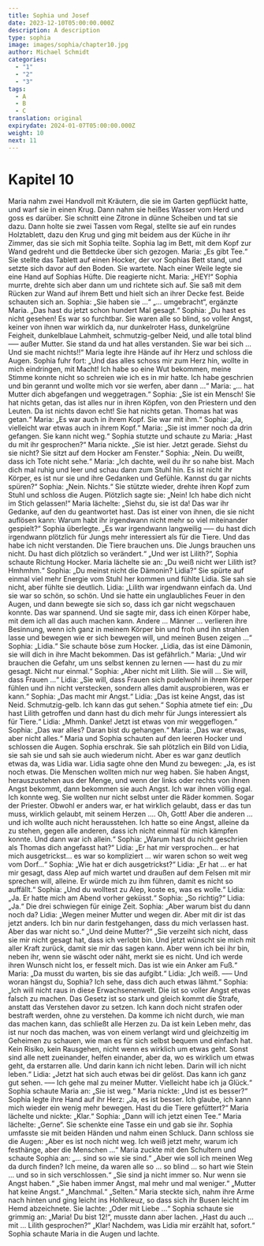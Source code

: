 ```yaml
---
title: Sophia und Josef
date: 2023-12-10T05:00:00.000Z
description: A description
type: sophia
image: images/sophia/chapter10.jpg
author: Michael Schmidt
categories:
  - "1"
  - "2"
  - "3"
tags:
  - A
  - B
  - C
translation: original
expirydate: 2024-01-07T05:00:00.000Z
weight: 10
next: 11
---
```


# Kapitel 10

Maria nahm zwei Handvoll mit Kräutern, die sie im Garten gepflückt hatte, und warf sie in einen Krug.
Dann nahm sie heißes Wasser vom Herd und goss es darüber.
Sie schnitt eine Zitrone in dünne Scheiben und tat sie dazu.
Dann holte sie zwei Tassen vom Regal, stellte sie auf ein rundes Holztablett, dazu den Krug und ging mit beidem aus der Küche in ihr Zimmer, das sie sich mit Sophia teilte.
Sophia lag im Bett, mit dem Kopf zur Wand gedreht und die Bettdecke über sich gezogen.
Maria: „Es gibt Tee.“
Sie stellte das Tablett auf einen Hocker, der vor Sophias Bett stand, und setzte sich davor auf den Boden.
Sie wartete.
Nach einer Weile legte sie eine Hand auf Sophias Hüfte.
Die reagierte nicht.
Maria: „HEY!“
Sophia murrte, drehte sich aber dann um und richtete sich auf.
Sie saß mit dem Rücken zur Wand auf ihrem Bett und hielt sich an ihrer Decke fest.
Beide schauten sich an.
Sophia: „Sie haben sie …“
„… umgebracht“, ergänzte Maria.
„Das hast du jetzt schon hundert Mal gesagt.“
Sophia: „Du hast es nicht gesehen! Es war so furchtbar.
Sie waren alle so blind, so voller Angst, keiner von ihnen war wirklich da, nur dunkelroter Hass, dunkelgrüne Feigheit, dunkelblaue Lahmheit, schmutzig-gelber Neid, und alle total blind ––– außer Mutter.
Sie stand da und hat alles verstanden.
Sie war bei sich … Und sie macht nichts!!“
Maria legte ihre Hände auf ihr Herz und schloss die Augen.
Sophia fuhr fort: „Und das alles schoss mir zum Herz hin, wollte in mich eindringen, mit Macht! Ich habe so eine Wut bekommen, meine Stimme konnte nicht so schreien wie ich es in mir hatte.
Ich habe geschrien und bin gerannt und wollte mich vor sie werfen, aber dann …“
Maria: „… hat Mutter dich abgefangen und weggetragen.“
Sophia: „Sie ist ein Mensch! Sie hat nichts getan, das ist alles nur in ihren Köpfen, von den Priestern und den Leuten.
Da ist nichts davon echt! Sie hat nichts getan.
Thomas hat was getan.“
Maria: „Es war auch in ihrem Kopf.
Sie war mit ihm.“
Sophia: „Ja, vielleicht war etwas auch in ihrem Kopf.“
Maria: „Sie ist immer noch da drin gefangen.
Sie kann nicht weg.“
Sophia stutzte und schaute zu Maria: „Hast du mit ihr gesprochen?“
Maria nickte.
„Sie ist hier.
Jetzt gerade.
Siehst du sie nicht? Sie sitzt auf dem Hocker am Fenster.“
Sophia: „Nein.
Du weißt, dass ich Tote nicht sehe.“
Maria: „Ich dachte, weil du ihr so nahe bist.
Mach dich mal ruhig und leer und schau dann zum Stuhl hin.
Es ist nicht ihr Körper, es ist nur sie und ihre Gedanken und Gefühle.
Kannst du gar nichts spüren?“
Sophia: „Nein.
Nichts.“
Sie stützte wieder, drehte ihren Kopf zum Stuhl und schloss die Augen.
Plötzlich sagte sie: „Nein! Ich habe dich nicht im Stich gelassen!“
Maria lächelte: „Siehst du, sie ist da! Das war ihr Gedanke, auf den du geantwortet hast.
Das ist einer von ihnen, die sie nicht auflösen kann: Warum habt ihr irgendwann nicht mehr so viel miteinander gespielt?“
Sophia überlegte.
„Es war irgendwann langweilig ––– du hast dich irgendwann plötzlich für Jungs mehr interessiert als für die Tiere.
Und das habe ich nicht verstanden.
Die Tiere brauchen uns.
Die Jungs brauchen uns nicht.
Du hast dich plötzlich so verändert.“
„Und wer ist Lilith?“, Sophia schaute Richtung Hocker.
Maria lächelte sie an: „Du weiß nicht wer Lilith ist? Hmhmhm.“
Sophia: „Du meinst nicht die Dämonin? Lidia?“
Sie spürte auf einmal viel mehr Energie vom Stuhl her kommen und fühlte Lidia.
Sie sah sie nicht, aber fühlte sie deutlich.
Lidia: „Lilith war irgendwann einfach da.
Und sie war so schön, so schön.
Und sie hatte ein unglaubliches Feuer in den Augen, und dann bewegte sie sich so, dass ich gar nicht wegschauen konnte.
Das war spannend.
Und sie sagte mir, dass ich einen Körper habe, mit dem ich all das auch machen kann.
Andere … Männer … verlieren ihre Besinnung, wenn ich ganz in meinem Körper bin und froh und ihn strahlen lasse und bewegen wie er sich bewegen will, und meinen Busen zeigen …“
Sophia: „Lidia.“
Sie schaute böse zum Hocker.
„Lidia, das ist eine Dämonin, sie will dich in ihre Macht bekommen.
Das ist gefährlich.“
Maria: „Und wir brauchen die Gefahr, um uns selbst kennen zu lernen ––– hast du zu mir gesagt.
Nicht nur einmal.“
Sophia: „Aber nicht mit Lilith.
Sie will … Sie will, dass Frauen …“
Lidia: „Sie will, dass Frauen sich pudelwohl in ihrem Körper fühlen und ihn nicht verstecken, sondern alles damit ausprobieren, was er kann.“
Sophia: „Das macht mir Angst.“
Lidia: „Das ist keine Angst, das ist Neid.
Schmutzig-gelb.
Ich kann das gut sehen.“
Sophia atmete tief ein: „Du hast Lilith getroffen und dann hast du dich mehr für Jungs interessiert als für Tiere.“
Lidia: „Mhmh.
Danke! Jetzt ist etwas von mir weggeflogen.“
Sophia: „Das war alles? Daran bist du gehangen.“
Maria: „Das war etwas, aber nicht alles.“
Maria und Sophia schauten auf den leeren Hocker und schlossen die Augen.
Sophia erschrak.
Sie sah plötzlich ein Bild von Lidia, sie sah sie und sah sie auch wiederum nicht.
Aber es war ganz deutlich etwas da, was Lidia war.
Lidia sagte ohne den Mund zu bewegen: „Ja, es ist noch etwas.
Die Menschen wollten mich nur weg haben.
Sie haben Angst, herauszustehen aus der Menge, und wenn der links oder rechts von ihnen Angst bekommt, dann bekommen sie auch Angst.
Ich war ihnen völlig egal.
Ich konnte weg.
Sie wollten nur nicht selbst unter die Räder kommen.
Sogar der Priester.
Obwohl er anders war, er hat wirklich gelaubt, dass er das tun muss, wirklich gelaubt, mit seinem Herzen .... Oh, Gott! Aber die anderen ... und ich wollte auch nicht herausstehen.
Ich hatte so eine Angst, alleine da zu stehen, gegen alle anderen, dass ich nicht einmal für mich kämpfen konnte.
Und dann war ich allein.“
Sophia: „Warum hast du nicht geschrien als Thomas dich angefasst hat?“
Lidia: „Er hat mir versprochen... er hat mich ausgetrickst… es war so kompliziert … wir waren schon so weit weg vom Dorf…“
Sophia: „Wie hat er dich ausgetrickst?“
Lidia: „Er hat … er hat mir gesagt, dass Alep auf mich wartet und draußen auf dem Felsen mit mir sprechen will, alleine.
Er würde mich zu ihm führen, damit es nicht so auffällt.“
Sophia: „Und du wolltest zu Alep, koste es, was es wolle.“
Lidia: „Ja.
Er hatte mich am Abend vorher geküsst.“
Sophia: „So richtig?“
Lidia: „Ja.“
Die drei schwiegen für einige Zeit.
Sophia: „Aber warum bist du dann noch da?
Lidia: „Wegen meiner Mutter und wegen dir.
Aber mit dir ist das jetzt anders.
Ich bin nur darin festgehangen, dass du mich verlassen hast.
Aber das war nicht so.“
„Und deine Mutter?“
„Sie verzeiht sich nicht, dass sie mir nicht gesagt hat, dass ich verlobt bin.
Und jetzt wünscht sie mich mit aller Kraft zurück, damit sie mir das sagen kann.
Aber wenn ich bei ihr bin, neben ihr, wenn sie wäscht oder näht, merkt sie es nicht.
Und ich werde ihren Wunsch nicht los, er fesselt mich.
Das ist wie ein Anker am Fuß.“
Maria: „Da musst du warten, bis sie das aufgibt.“
Lidia: „Ich weiß.
––– Und woran hängst du, Sophia? Ich sehe, dass dich auch etwas lähmt.“
Sophia: „Ich will nicht raus in diese Erwachsenenwelt.
Die ist so voller Angst etwas falsch zu machen.
Das Gesetz ist so stark und gleich kommt die Strafe, anstatt das Verstehen davor zu setzen.
Ich kann doch nicht strafen oder bestraft werden, ohne zu verstehen.
Da komme ich nicht durch, wie man das machen kann, das schließt alle Herzen zu.
Da ist kein Leben mehr, das ist nur noch das machen, was von einem verlangt wird und gleichzeitig im Geheimen zu schauen, wie man es für sich selbst bequem und einfach hat.
Kein Risiko, kein Rausgehen, nicht wenn es wirklich um etwas geht.
Sonst sind alle nett zueinander, helfen einander, aber da, wo es wirklich um etwas geht, da erstarren alle.
Und darin kann ich nicht leben.
Darin will ich nicht leben.“
Lidia: „Jetzt hat sich auch etwas bei dir gelöst.
Das kann ich ganz gut sehen.
––– Ich gehe mal zu meiner Mutter.
Vielleicht habe ich ja Glück.“
Sophia schaute Maria an: „Sie ist weg.“
Maria nickte: „Und ist es besser?“
Sophia legte ihre Hand auf ihr Herz: „Ja, es ist besser.
Ich glaube, ich kann mich wieder ein wenig mehr bewegen.
Hast du die Tiere gefüttert?“
Maria lächelte und nickte: „Klar.“
Sophia: „Dann will ich jetzt einen Tee.“
Maria lächelte: „Gerne“.
Sie schenkte eine Tasse ein und gab sie ihr.
Sophia umfasste sie mit beiden Händen und nahm einen Schluck.
Dann schloss sie die Augen: „Aber es ist noch nicht weg.
Ich weiß jetzt mehr, warum ich festhänge, aber die Menschen …“
Maria zuckte mit den Schultern und schaute Sophia an: „… sind so wie sie sind.“
„Aber wie soll ich meinen Weg da durch finden? Ich meine, da waren alle so … so blind … so hart wie Stein … und so in sich verschlossen.“
„Sie sind ja nicht immer so.
Nur wenn sie Angst haben.“
„Sie haben immer Angst, mal mehr und mal weniger.“
„Mutter hat keine Angst.“
„Manchmal.“
„Selten.” Maria steckte sich, nahm ihre Arme nach hinten und ging leicht ins Hohlkreuz, so dass sich ihr Busen leicht im Hemd abzeichnete.
Sie lachte: „Oder mit Liebe …“
Sophia schaute sie grimmig an: „Maria! Du bist 12!“, musste dann aber lachen.
„Hast du auch … mit … Lilith gesprochen?“
„Klar! Nachdem, was Lidia mir erzählt hat, sofort.“
Sophia schaute Maria in die Augen und lachte.
